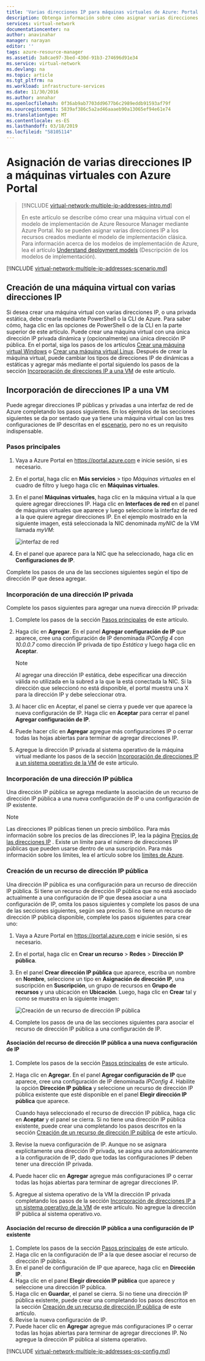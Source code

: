 ```yaml
---
title: 'Varias direcciones IP para máquinas virtuales de Azure: Portal | Microsoft Docs'
description: Obtenga información sobre cómo asignar varias direcciones IP a una máquina virtual con Azure Portal | Resource Manager.
services: virtual-network
documentationcenter: na
author: anavinahar
manager: narayan
editor: ''
tags: azure-resource-manager
ms.assetid: 3a8cae97-3bed-430d-91b3-274696d91e34
ms.service: virtual-network
ms.devlang: na
ms.topic: article
ms.tgt_pltfrm: na
ms.workload: infrastructure-services
ms.date: 11/30/2016
ms.author: annahar
ms.openlocfilehash: 0f36ab9ab7703dd9677b6c2989eddb91593af79f
ms.sourcegitcommit: 5839af386c5a2ad46aaaeb90a13065ef94e61e74
ms.translationtype: MT
ms.contentlocale: es-ES
ms.lasthandoff: 03/18/2019
ms.locfileid: "58105114"
---
```

# <a name="assign-multiple-ip-addresses-to-virtual-machines-using-the-azure-portal"></a>Asignación de varias direcciones IP a máquinas virtuales con Azure Portal

> [!INCLUDE [virtual-network-multiple-ip-addresses-intro.md](../../includes/virtual-network-multiple-ip-addresses-intro.md)]
> 
> En este artículo se describe cómo crear una máquina virtual con el modelo de implementación de Azure Resource Manager mediante Azure Portal. No se pueden asignar varias direcciones IP a los recursos creados mediante el modelo de implementación clásica. Para información acerca de los modelos de implementación de Azure, lea el artículo [Understand deployment models](../resource-manager-deployment-model.md) (Descripción de los modelos de implementación).

[!INCLUDE [virtual-network-multiple-ip-addresses-scenario.md](../../includes/virtual-network-multiple-ip-addresses-scenario.md)]

## <a name = "create"></a>Creación de una máquina virtual con varias direcciones IP

Si desea crear una máquina virtual con varias direcciones IP, o una privada estática, debe crearla mediante PowerShell o la CLI de Azure. Para saber cómo, haga clic en las opciones de PowerShell o de la CLI en la parte superior de este artículo. Puede crear una máquina virtual con una única dirección IP privada dinámica y (opcionalmente) una única dirección IP pública. En el portal, siga los pasos de los artículos [Crear una máquina virtual Windows](../virtual-machines/virtual-machines-windows-hero-tutorial.md) o [Crear una máquina virtual Linux](../virtual-machines/linux/quick-create-portal.md). Después de crear la máquina virtual, puede cambiar los tipos de direcciones IP de dinámicas a estáticas y agregar más mediante el portal siguiendo los pasos de la sección [Incorporación de direcciones IP a una VM](#add) de este artículo.

## <a name="add"></a>Incorporación de direcciones IP a una VM

Puede agregar direcciones IP públicas y privadas a una interfaz de red de Azure completando los pasos siguientes. En los ejemplos de las secciones siguientes se da por sentado que ya tiene una máquina virtual con las tres configuraciones de IP descritas en el [escenario](#Scenario), pero no es un requisito indispensable.

### <a name="coreadd"></a>Pasos principales

1. Vaya a Azure Portal en https://portal.azure.com e inicie sesión, si es necesario.
2. En el portal, haga clic en **Más servicios** > tipo *Máquinas virtuales* en el cuadro de filtro y luego haga clic en **Máquinas virtuales**.
3. En el panel **Máquinas virtuales**, haga clic en la máquina virtual a la que quiere agregar direcciones IP. Haga clic en **Interfaces de red** en el panel de máquinas virtuales que aparece y luego seleccione la interfaz de red a la que quiere agregar direcciones IP. En el ejemplo mostrado en la siguiente imagen, está seleccionada la NIC denominada *myNIC* de la VM llamada *myVM*:

    ![interfaz de red](./media/virtual-network-multiple-ip-addresses-portal/figure1.png)

4. En el panel que aparece para la NIC que ha seleccionado, haga clic en **Configuraciones de IP**.

Complete los pasos de una de las secciones siguientes según el tipo de dirección IP que desea agregar.

### <a name="add-a-private-ip-address"></a>**Incorporación de una dirección IP privada**

Complete los pasos siguientes para agregar una nueva dirección IP privada:

1. Complete los pasos de la sección [Pasos principales](#coreadd) de este artículo.
2. Haga clic en **Agregar**. En el panel **Agregar configuración de IP** que aparece, cree una configuración de IP denominada *IPConfig 4* con *10.0.0.7* como dirección IP privada de tipo *Estática* y luego haga clic en **Aceptar**.

    > [!NOTE]
    > Al agregar una dirección IP estática, debe especificar una dirección válida no utilizada en la subred a la que la está conectada la NIC. Si la dirección que seleccionó no está disponible, el portal muestra una X para la dirección IP y debe seleccionar otra.

3. Al hacer clic en Aceptar, el panel se cierra y puede ver que aparece la nueva configuración de IP. Haga clic en **Aceptar** para cerrar el panel **Agregar configuración de IP**.
4. Puede hacer clic en **Agregar** agregue más configuraciones IP o cerrar todas las hojas abiertas para terminar de agregar direcciones IP.
5. Agregue la dirección IP privada al sistema operativo de la máquina virtual mediante los pasos de la sección [Incorporación de direcciones IP a un sistema operativo de la VM](#os-config) de este artículo.

### <a name="add-a-public-ip-address"></a>Incorporación de una dirección IP pública

Una dirección IP pública se agrega mediante la asociación de un recurso de dirección IP pública a una nueva configuración de IP o una configuración de IP existente.

> [!NOTE]
> Las direcciones IP públicas tienen un precio simbólico. Para más información sobre los precios de las direcciones IP, lea la página [Precios de las direcciones IP](https://azure.microsoft.com/pricing/details/ip-addresses) . Existe un límite para el número de direcciones IP públicas que pueden usarse dentro de una suscripción. Para más información sobre los límites, lea el artículo sobre los [límites de Azure](../azure-subscription-service-limits.md#networking-limits).
> 

### <a name="create-public-ip"></a>Creación de un recurso de dirección IP pública

Una dirección IP pública es una configuración para un recurso de dirección IP pública. Si tiene un recurso de dirección IP pública que no está asociado actualmente a una configuración de IP que desea asociar a una configuración de IP, omita los pasos siguientes y complete los pasos de una de las secciones siguientes, según sea preciso. Si no tiene un recurso de dirección IP pública disponible, complete los pasos siguientes para crear uno:

1. Vaya a Azure Portal en https://portal.azure.com e inicie sesión, si es necesario.
3. En el portal, haga clic en **Crear un recurso** > **Redes** > **Dirección IP pública**.
4. En el panel **Crear dirección IP pública** que aparece, escriba un nombre en **Nombre**, seleccione un tipo en **Asignación de dirección IP**, una suscripción en **Suscripción**, un grupo de recursos en **Grupo de recursos** y una ubicación en **Ubicación**. Luego, haga clic en **Crear** tal y como se muestra en la siguiente imagen:

    ![Creación de un recurso de dirección IP pública](./media/virtual-network-multiple-ip-addresses-portal/figure5.png)

5. Complete los pasos de una de las secciones siguientes para asociar el recurso de dirección IP pública a una configuración de IP.

#### <a name="associate-the-public-ip-address-resource-to-a-new-ip-configuration"></a>Asociación del recurso de dirección IP pública a una nueva configuración de IP

1. Complete los pasos de la sección [Pasos principales](#coreadd) de este artículo.
2. Haga clic en **Agregar**. En el panel **Agregar configuración de IP** que aparece, cree una configuración de IP denominada *IPConfig 4*. Habilite la opción **Dirección IP pública** y seleccione un recurso de dirección IP pública existente que esté disponible en el panel **Elegir dirección IP pública** que aparece.

    Cuando haya seleccionado el recurso de dirección IP pública, haga clic en **Aceptar** y el panel se cierra. Si no tiene una dirección IP pública existente, puede crear una completando los pasos descritos en la sección [Creación de un recurso de dirección IP pública](#create-public-ip) de este artículo. 

3. Revise la nueva configuración de IP. Aunque no se asignara explícitamente una dirección IP privada, se asigna una automáticamente a la configuración de IP, dado que todas las configuraciones IP deben tener una dirección IP privada.
4. Puede hacer clic en **Agregar** agregue más configuraciones IP o cerrar todas las hojas abiertas para terminar de agregar direcciones IP.
5. Agregue al sistema operativo de la VM la dirección IP privada completando los pasos de la sección [Incorporación de direcciones IP a un sistema operativo de la VM](#os-config) de este artículo. No agregue la dirección IP pública al sistema operativo.vo.

#### <a name="associate-the-public-ip-address-resource-to-an-existing-ip-configuration"></a>Asociación del recurso de dirección IP pública a una configuración de IP existente

1. Complete los pasos de la sección [Pasos principales](#coreadd) de este artículo.
2. Haga clic en la configuración de IP a la que desee asociar el recurso de dirección IP pública.
3. En el panel de configuración de IP que aparece, haga clic en **Dirección IP**.
4. Haga clic en el panel **Elegir dirección IP pública** que aparece y seleccione una dirección IP pública.
5. Haga clic en **Guardar**, el panel se cierra. Si no tiene una dirección IP pública existente, puede crear una completando los pasos descritos en la sección [Creación de un recurso de dirección IP pública](#create-public-ip) de este artículo.
3. Revise la nueva configuración de IP.
4. Puede hacer clic en **Agregar** agregue más configuraciones IP o cerrar todas las hojas abiertas para terminar de agregar direcciones IP. No agregue la dirección IP pública al sistema operativo.


[!INCLUDE [virtual-network-multiple-ip-addresses-os-config.md](../../includes/virtual-network-multiple-ip-addresses-os-config.md)]
